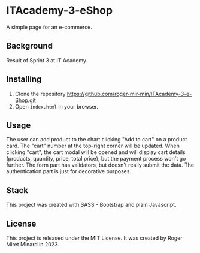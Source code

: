 # ITAcademy-3-eShop
A simple page for an e-commerce.

## Background
Result of Sprint 3 at IT Academy.

## Installing
1. Clone the repository https://github.com/roger-mir-min/ITAcademy-3-e-Shop.git
2. Open `index.html` in your browser.

## Usage
The user can add product to the chart clicking "Add to cart" on a product card. The "cart" number at the top-right corner will be updated. When clicking "cart", the cart modal will be opened and will display cart details (products, quantity, price, total price), but the payment process won't go further. The form part has validators, but doesn't really submit the data. The authentication part is just for decorative purposes.

## Stack
This project was created with SASS - Bootstrap and plain Javascript.

## License 
This project is released under the MIT License. It was created by Roger Miret Minard in 2023.
